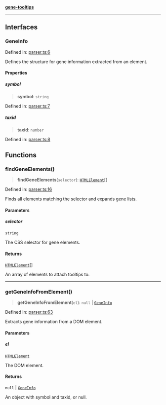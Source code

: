 [**gene-tooltips**](README.md)

***

## Interfaces

### GeneInfo

Defined in: [parser.ts:6](https://github.com/mattjmeier/gene-tooltips/blob/4f54137499aa7b703b4b8e3178c63f142ff8a2c3/src/parser.ts#L6)

Defines the structure for gene information extracted from an element.

#### Properties

##### symbol

> **symbol**: `string`

Defined in: [parser.ts:7](https://github.com/mattjmeier/gene-tooltips/blob/4f54137499aa7b703b4b8e3178c63f142ff8a2c3/src/parser.ts#L7)

##### taxid

> **taxid**: `number`

Defined in: [parser.ts:8](https://github.com/mattjmeier/gene-tooltips/blob/4f54137499aa7b703b4b8e3178c63f142ff8a2c3/src/parser.ts#L8)

## Functions

### findGeneElements()

> **findGeneElements**(`selector`): [`HTMLElement`](https://developer.mozilla.org/docs/Web/API/HTMLElement)[]

Defined in: [parser.ts:16](https://github.com/mattjmeier/gene-tooltips/blob/4f54137499aa7b703b4b8e3178c63f142ff8a2c3/src/parser.ts#L16)

Finds all elements matching the selector and expands gene lists.

#### Parameters

##### selector

`string`

The CSS selector for gene elements.

#### Returns

[`HTMLElement`](https://developer.mozilla.org/docs/Web/API/HTMLElement)[]

An array of elements to attach tooltips to.

***

### getGeneInfoFromElement()

> **getGeneInfoFromElement**(`el`): `null` \| [`GeneInfo`](#geneinfo)

Defined in: [parser.ts:63](https://github.com/mattjmeier/gene-tooltips/blob/4f54137499aa7b703b4b8e3178c63f142ff8a2c3/src/parser.ts#L63)

Extracts gene information from a DOM element.

#### Parameters

##### el

[`HTMLElement`](https://developer.mozilla.org/docs/Web/API/HTMLElement)

The DOM element.

#### Returns

`null` \| [`GeneInfo`](#geneinfo)

An object with symbol and taxid, or null.
